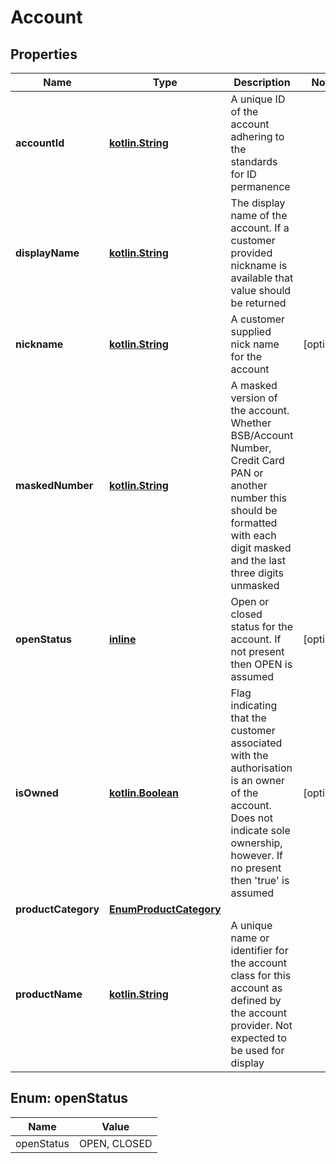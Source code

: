 # Account

## Properties
Name | Type | Description | Notes
------------ | ------------- | ------------- | -------------
**accountId** | [**kotlin.String**](.md) | A unique ID of the account adhering to the standards for ID permanence | 
**displayName** | [**kotlin.String**](.md) | The display name of the account. If a customer provided nickname is available that value should be returned | 
**nickname** | [**kotlin.String**](.md) | A customer supplied nick name for the account |  [optional]
**maskedNumber** | [**kotlin.String**](.md) | A masked version of the account. Whether BSB/Account Number, Credit Card PAN or another number this should be formatted with each digit masked and the last three digits unmasked | 
**openStatus** | [**inline**](#OpenStatusEnum) | Open or closed status for the account.  If not present then OPEN is assumed |  [optional]
**isOwned** | [**kotlin.Boolean**](.md) | Flag indicating that the customer associated with the authorisation is an owner of the account.  Does not indicate sole ownership, however.  If no present then &#x27;true&#x27; is assumed |  [optional]
**productCategory** | [**EnumProductCategory**](EnumProductCategory.md) |  | 
**productName** | [**kotlin.String**](.md) | A unique name or identifier for the account class for this account as defined by the account provider.  Not expected to be used for display | 

<a name="OpenStatusEnum"></a>
## Enum: openStatus
Name | Value
---- | -----
openStatus | OPEN, CLOSED
